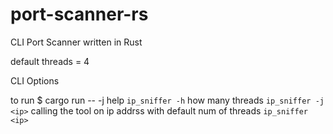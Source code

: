 # port-scanner-rs

CLI Port Scanner written in Rust

default threads = 4 

CLI Options 

to run $ cargo run -- -j <threads> <ip>
help
`ip_sniffer -h`
  how many threads 
`ip_sniffer -j <ip>`
calling the tool on ip addrss with default num of threads 
`ip_sniffer <ip>` 

